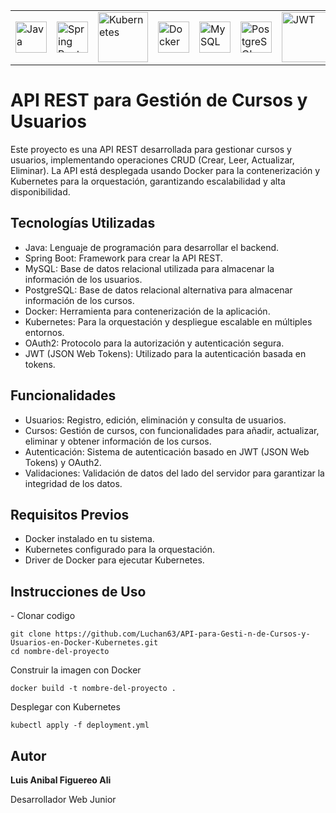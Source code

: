 <table align= "center">
  <tr>
    <td><img src="https://github.com/user-attachments/assets/23888328-f831-4250-ac0b-b3e0db55a89c" alt="Java" width="50" /></td>
    <td><img src="https://github.com/user-attachments/assets/c6b75730-c3cf-41a1-82fb-d40e17bfd097" alt="Spring Boot" width="50" /></td>
    <td><img src="https://github.com/user-attachments/assets/d8081359-309e-4e88-bba4-b5238536c88e" alt="Kubernetes" width="80" /></td>
    <td><img src="https://github.com/user-attachments/assets/aa5fb147-5b81-416e-b656-15e28ad566b9" alt="Docker" width="50" /></td>
    <td><img src="https://github.com/user-attachments/assets/f3c6c52e-9c3d-419f-b0a0-9c34d01c3728" alt="MySQL" width="50" /></td>
    <td><img src="https://github.com/user-attachments/assets/bdca9eef-307e-4309-822c-95edebe52906" alt="PostgreSQL" width="50" /></td>
    <td><img src="https://github.com/user-attachments/assets/114f2c7f-7cda-4494-ad3e-2a03fbdadab4" alt="JWT" width="80" /></td>
  </tr>
</table>

# API REST para Gestión de Cursos y Usuarios

<p>
Este proyecto es una API REST desarrollada para gestionar cursos y usuarios, implementando operaciones CRUD (Crear, Leer, Actualizar, Eliminar). La API está desplegada usando Docker para la contenerización y Kubernetes para la orquestación, garantizando escalabilidad y alta disponibilidad.
</p>

## Tecnologías Utilizadas

- Java: Lenguaje de programación para desarrollar el backend.
- Spring Boot: Framework para crear la API REST.
- MySQL: Base de datos relacional utilizada para almacenar la información de los usuarios.
- PostgreSQL: Base de datos relacional alternativa para almacenar información de los cursos.
- Docker: Herramienta para contenerización de la aplicación.
- Kubernetes: Para la orquestación y despliegue escalable en múltiples entornos.
- OAuth2: Protocolo para la autorización y autenticación segura.
- JWT (JSON Web Tokens): Utilizado para la autenticación basada en tokens.

## Funcionalidades

- Usuarios: Registro, edición, eliminación y consulta de usuarios.
- Cursos: Gestión de cursos, con funcionalidades para añadir, actualizar, eliminar y obtener información de los cursos.
- Autenticación: Sistema de autenticación basado en JWT (JSON Web Tokens) y OAuth2.
- Validaciones: Validación de datos del lado del servidor para garantizar la integridad de los datos.

## Requisitos Previos

- Docker instalado en tu sistema.
- Kubernetes configurado para la orquestación.
- Driver de Docker para ejecutar Kubernetes.

## Instrucciones de Uso

<p >
- Clonar codigo
</p>

````
git clone https://github.com/Luchan63/API-para-Gesti-n-de-Cursos-y-Usuarios-en-Docker-Kubernetes.git
cd nombre-del-proyecto
````
<p>
Construir la imagen con Docker
</p>

````
docker build -t nombre-del-proyecto .
````
<p>
Desplegar con Kubernetes
</p>

````
kubectl apply -f deployment.yml
````
## Autor
**Luis Anibal Figuereo Ali**

Desarrollador Web Junior

